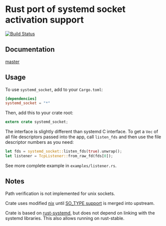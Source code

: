 # Rust port of systemd socket activation support

[![Build Status](https://travis-ci.org/viraptor/systemd_socket.svg?branch=master)](https://travis-ci.org/viraptor/systemd_socket)

## Documentation

[master](http://viraptor-rustdoc.s3-website-us-west-2.amazonaws.com/systemd_socket/master/systemd_socket/index.html)

## Usage

To use `systemd_socket`, add to your `Cargo.toml`:

```toml
[dependencies]
systemd_socket = "*"
```
Then, add this to your crate root:

```rust
extern crate systemd_socket;
```

The interface is slightly different than systemd C interface. To get a `Vec` of
all file descriptors passed into the app, call `listen_fds` and then use the
file descriptor numbers as you need:

```rust
let fds = systemd_socket::listen_fds(true).unwrap();
let listener = TcpListener::from_raw_fd(fds[0]);
```

See more complete example in `examples/listener.rs`.

## Notes

Path verification is not implemented for unix sockets.

Crate uses modified [nix](https://github.com/carllerche/nix-rust) until
[SO_TYPE support](https://github.com/carllerche/nix-rust/pull/225) is merged
into upstream.

Crate is based on [rust-systemd](https://github.com/jmesmon/rust-systemd), but
does not depend on linking with the systemd libraries. This also allows running
on rust-stable.
